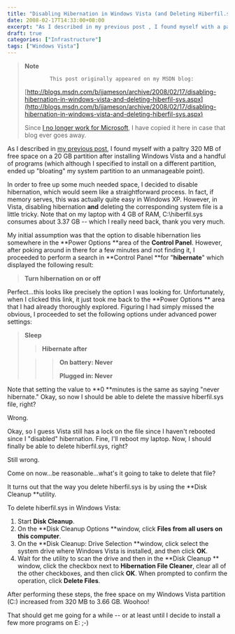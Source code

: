 ```yaml
---
title: "Disabling Hibernation in Windows Vista (and Deleting Hiberfil.sys)"
date: 2008-02-17T14:33:00+08:00
excerpt: "As I described in my previous post , I found myself with a paltry 320 MB of free space on a 20 GB partition after installing Windows Vista and a handful of programs (which although I specified to install on a different partition, ended up \"bloating\" my..."
draft: true
categories: ["Infrastructure"]
tags: ["Windows Vista"]
---
```


> **Note**
> 
>             This post originally appeared on my MSDN blog:
> 
> 
> 
> [http://blogs.msdn.com/b/jjameson/archive/2008/02/17/disabling-hibernation-in-windows-vista-and-deleting-hiberfil-sys.aspx](http://blogs.msdn.com/b/jjameson/archive/2008/02/17/disabling-hibernation-in-windows-vista-and-deleting-hiberfil-sys.aspx)
> 
> 
> Since [I no longer work for Microsoft](/blog/jjameson/2011/09/02/last-day-with-microsoft), I have copied it here in case that blog                 ever goes away.


As I described in [my previous post](/blog/jjameson/2008/02/17/an-update-on-disk-space-usage-by-windows-vista), I found myself with a paltry 320 MB of free space on a         20 GB partition after installing Windows Vista and a handful of programs (which         although I specified to install on a different partition, ended up "bloating" my         system partition to an unmanageable point).

In order to free up some much needed space, I decided to disable hibernation, which         would seem like a straightforward process. In fact, if memory serves, this was actually         quite easy in Windows XP. However, in Vista, disabling hibernation **and**         deleting the corresponding system file is a little tricky. Note that on my laptop         with 4 GB of RAM, C:\hiberfil.sys consumes about 3.37 GB -- which I really need         back, thank you very much.

My initial assumption was that the option to disable hibernation lies somewhere         in the **Power Options **area of the **Control Panel**.         However, after poking around in there for a few minutes and not finding it, I proceeded         to perform a search in **Control Panel **for "**hibernate**"         which displayed the following result:


> **Turn hibernation on or off**


Perfect...this looks like precisely the option I was looking for. Unfortunately,         when I clicked this link, it just took me back to the **Power Options **         area that I had already thoroughly explored. Figuring I had simply missed the obvious,         I proceeded to set the following options under advanced power settings:


> **Sleep**
> 
> 
> > **Hibernate after**
> 
> 
> 
> > > **On battery: Never**
> > > 
> > > **Plugged in: Never**


Note that setting the value to **0 **minutes is the same as saying         "never hibernate." Okay, so now I should be able to delete the massive hiberfil.sys         file, right?

Wrong.

Okay, so I guess Vista still has a lock on the file since I haven't rebooted since         I "disabled" hibernation. Fine, I'll reboot my laptop. Now, I should finally be         able to delete hiberfil.sys, right?

Still wrong.

Come on now...be reasonable...what's it going to take to delete that file?

It turns out that the way you delete hiberfil.sys is by using the **Disk Cleanup
        **utility.

To delete hiberfil.sys in Windows Vista:

1. Start **Disk Cleanup**.
2. On the **Disk Cleanup Options **window, click **Files from all users
                    on this computer**.
3. On the **Disk Cleanup: Drive Selection **window, click select the system
                    drive where Windows Vista is installed, and then click **OK**.
4. Wait for the utility to scan the drive and then in the **Disk Cleanup **
                    window, click the checkbox next to **Hibernation File Cleaner**, clear
                    all of the other checkboxes, and then click **OK**. When prompted to
                    confirm the operation, click **Delete Files**.


After performing these steps, the free space on my Windows Vista partition (C:)         increased from 320 MB to 3.66 GB. Woohoo!

That should get me going for a while -- or at least until I decide to install a         few more programs on E: ;-)

